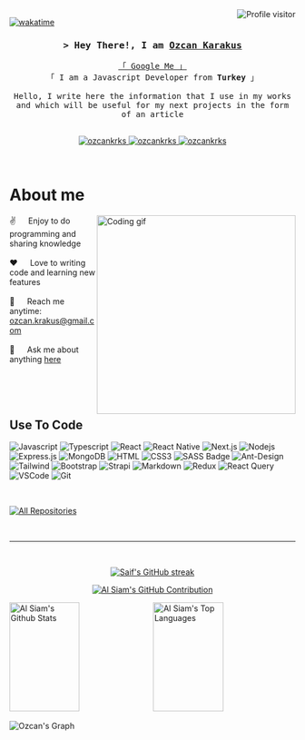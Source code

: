 <!--
<h2 align="center">
  Welcome to Al Siam World!
  <img src="https://media.giphy.com/media/hvRJCLFzcasrR4ia7z/giphy.gif" width="28">
</h2>
-->

<!--
<p align="center">
  <a href="https://github.com/ozcankrks"><img src="https://readme-typing-svg.herokuapp.com/?lines=Self%20Taught%20Programmer;Front%20End%20Developer;1.5%2B%20years%20of%20coding%20experience;Always%20learning%20new%20things&center=true&width=380&height=45"></a>
</p>

 -->

<a href="https://komarev.com/ghpvc/?username=ozcankrks">
  <img align="right" src="https://komarev.com/ghpvc/?username=ozcankrks&label=Visitors&color=0e75b6&style=flat" alt="Profile visitor" />
</a>


[![wakatime](https://wakatime.com/badge/user/eebb3dd8-d9b2-40de-9b88-6fd6cac99dbc.svg)](https://wakatime.com/@eebb3dd8-d9b2-40de-9b88-6fd6cac99dbc)

<!-- Intro  -->
<h3 align="center">
        <samp>&gt; Hey There!, I am
                <b><a target="_blank" href="https://ozcankrks.com">Ozcan Karakus</a></b>
        </samp>
</h3>


<p align="center"> 
  <samp>
    <a href="https://www.google.com/search?q=ozcankrks">「 Google Me 」</a>
    <br>
    「 I am a Javascript Developer from <b>Turkey</b> 」
     <br>
     <br>
     Hello, I write here the information that I use in my works and which will be useful for my next projects in the form of an article
    <br>
    <br>
  </samp>
</p>

<p align="center">
 <a href="https://ozcankrks.dev" target="blank">
  <img src="https://img.shields.io/badge/Website-DC143C?style=for-the-badge&logo=medium&logoColor=white" alt="ozcankrks" />
 </a>
 <a href="https://linkedin.com/in/ozcankarakus" target="_blank">
  <img src="https://img.shields.io/badge/LinkedIn-0077B5?style=for-the-badge&logo=linkedin&logoColor=white" alt="ozcankrks"/>
 </a>
 <!-- <a href="https://dev.to/ozcankrks" target="_blank">
  <img src="https://img.shields.io/badge/dev.to-0A0A0A?style=for-the-badge&logo=dev.to&logoColor=white" alt="ozcankrks" />
 </a> -->

 <a href="https://instagram.com/ozcankrks" target="_blank">
  <img src="https://img.shields.io/badge/Instagram-fe4164?style=for-the-badge&logo=instagram&logoColor=white" alt="ozcankrks" />
 </a> 

</p>
<br />

<!-- About Section -->
 # About me
 
<p>
 <img align="right" width="350" src="https://i.pinimg.com/originals/f0/f0/d9/f0f0d932d6e39c7af5aa305cbd8da735.gif" alt="Coding gif" />
  
 ✌️ &emsp; Enjoy to do programming and sharing knowledge <br/><br/>
 ❤️ &emsp; Love to writing code and learning new features<br/><br/>
 📧 &emsp; Reach me anytime: ozcan.krakus@gmail.com<br/><br/>
 💬 &emsp; Ask me about anything [here](https://github.com/ozcankrks)

</p>

<br/>
<br/>
<br/>

## Use To Code

![Javascript](https://img.shields.io/badge/Javascript-F0DB4F?style=for-the-badge&labelColor=black&logo=javascript&logoColor=F0DB4F)
![Typescript](https://img.shields.io/badge/Typescript-007acc?style=for-the-badge&labelColor=black&logo=typescript&logoColor=007acc)
![React](https://img.shields.io/badge/-React-61DBFB?style=for-the-badge&labelColor=black&logo=react&logoColor=61DBFB)
![React Native](https://img.shields.io/badge/React_Native-20232A?style=for-the-badge&logo=react&logoColor=61DAFB)
![Next.js](https://img.shields.io/badge/next.js-000000?style=for-the-badge&logo=nextdotjs&logoColor=white)
![Nodejs](https://img.shields.io/badge/Nodejs-3C873A?style=for-the-badge&labelColor=black&logo=node.js&logoColor=3C873A)
![Express.js](https://img.shields.io/badge/Express.js-000000?style=for-the-badge&logo=express&logoColor=white)
![MongoDB](https://img.shields.io/badge/MongoDB-4EA94B?style=for-the-badge&logo=mongodb&logoColor=white)
![HTML](https://img.shields.io/badge/HTML5-E34F26?style=for-the-badge&logo=html5&logoColor=white)
![CSS3](https://img.shields.io/badge/CSS3-1572B6?style=for-the-badge&logo=css3&logoColor=white)
![SASS Badge](https://img.shields.io/badge/Sass-CC6699?style=for-the-badge&logo=sass&logoColor=white)
![Ant-Design](https://img.shields.io/badge/AntDesign-0170FE?style=for-the-badge&logo=antdesign&logoColor=white)
![Tailwind](https://img.shields.io/badge/Tailwind_CSS-092749?style=for-the-badge&logo=tailwindcss&logoColor=06B6D4&labelColor=000000)
![Bootstrap](https://img.shields.io/badge/Bootstrap-563D7C?style=for-the-badge&logo=bootstrap&logoColor=white)
![Strapi](https://img.shields.io/badge/strapi-2E7EEA?style=for-the-badge&logo=strapi&logoColor=white)
![Markdown](https://img.shields.io/badge/Markdown-000000?style=for-the-badge&logo=markdown&logoColor=white)
![Redux](https://img.shields.io/badge/Redux-593D88?style=for-the-badge&logo=redux&logoColor=white)
![React Query](https://img.shields.io/badge/-React_Query-FF4154?style=for-the-badge&logo=react%20query&logoColor=white)
![VSCode](https://img.shields.io/badge/Visual_Studio-0078d7?style=for-the-badge&logo=visual%20studio&logoColor=white)
![Git](https://img.shields.io/badge/Git-F05032?style=for-the-badge&logo=git&logoColor=white)

<br/>


<p align="left">
  <a href="https://github.com/ozcankrks?tab=repositories" target="_blank"><img alt="All Repositories" title="All Repositories" src="https://img.shields.io/badge/-All%20Repos-2962FF?style=for-the-badge&logo=koding&logoColor=white"/></a>
</p>

<br/>
<hr/>
<br/>

<p align="center">
  <a href="https://github.com/ozcankrks">
    <img src="https://github-readme-streak-stats.herokuapp.com/?user=ozcankrks&theme=radical&border=7F3FBF&background=0D1117" alt="Saif's GitHub streak"/>
  </a>
</p>

<p align="center">
  <a href="https://github.com/ozcankrks">
    <img src="https://github-profile-summary-cards.vercel.app/api/cards/profile-details?username=ozcankrks&theme=radical" alt="Al Siam's GitHub Contribution"/>
  </a>
</p>

<a> 
    <a href="https://github.com/ozcankrks"><img alt="Al Siam's Github Stats" src="https://denvercoder1-github-readme-stats.vercel.app/api?username=ozcankrks&show_icons=true&count_private=true&theme=react&border_color=7F3FBF&bg_color=0D1117&title_color=F85D7F&icon_color=F8D866" height="192px" width="49.5%"/></a>
  <a href="https://github.com/ozcankrks"><img alt="Al Siam's Top Languages" src="https://denvercoder1-github-readme-stats.vercel.app/api/top-langs/?username=ozcankrks&langs_count=8&layout=compact&theme=react&border_color=7F3FBF&bg_color=0D1117&title_color=F85D7F&icon_color=F8D866" height="192px" width="49.5%"/></a>
  <br/>
</a>


![Ozcan's Graph](https://github-readme-activity-graph.vercel.app/graph?username=ozcankrks&custom_title=Ozcan's%20Github%20Activity&bg_color=0D1117&color=7F3FBF&line=7F3FBF&point=7F3FBF&area_color=FFFFFF&title_color=FFFFFF&area=true)
